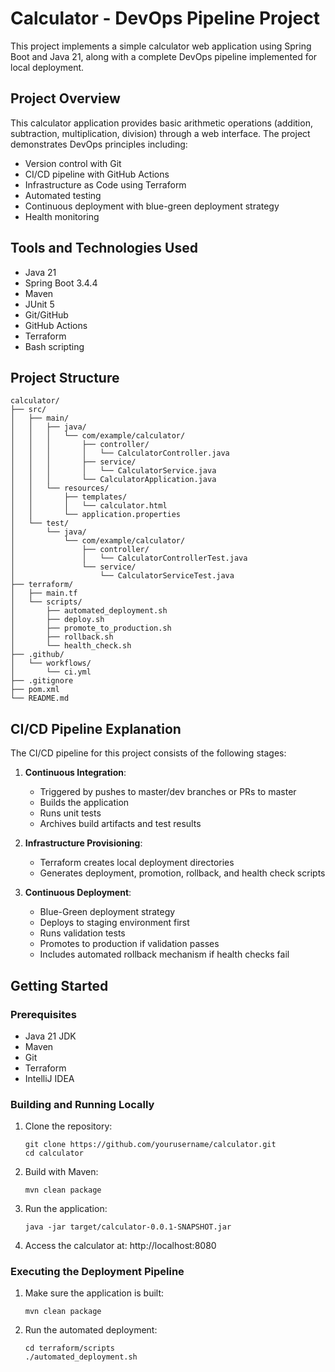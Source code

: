 # Calculator - DevOps Pipeline Project

This project implements a simple calculator web application using Spring Boot and Java 21, along with a complete DevOps pipeline implemented for local deployment.

## Project Overview

This calculator application provides basic arithmetic operations (addition, subtraction, multiplication, division) through a web interface. The project demonstrates DevOps principles including:

- Version control with Git
- CI/CD pipeline with GitHub Actions
- Infrastructure as Code using Terraform
- Automated testing
- Continuous deployment with blue-green deployment strategy
- Health monitoring

## Tools and Technologies Used

- Java 21
- Spring Boot 3.4.4
- Maven
- JUnit 5
- Git/GitHub
- GitHub Actions
- Terraform
- Bash scripting

## Project Structure

```
calculator/
├── src/
│   ├── main/
│   │   ├── java/
│   │   │   └── com/example/calculator/
│   │   │       ├── controller/
│   │   │       │   └── CalculatorController.java
│   │   │       ├── service/
│   │   │       │   └── CalculatorService.java
│   │   │       └── CalculatorApplication.java
│   │   └── resources/
│   │       ├── templates/
│   │       │   └── calculator.html
│   │       └── application.properties
│   └── test/
│       └── java/
│           └── com/example/calculator/
│               ├── controller/
│               │   └── CalculatorControllerTest.java
│               └── service/
│                   └── CalculatorServiceTest.java
├── terraform/
│   ├── main.tf
│   └── scripts/
│       ├── automated_deployment.sh
│       ├── deploy.sh
│       ├── promote_to_production.sh
│       ├── rollback.sh
│       └── health_check.sh
├── .github/
│   └── workflows/
│       └── ci.yml
├── .gitignore
├── pom.xml
└── README.md
```

## CI/CD Pipeline Explanation

The CI/CD pipeline for this project consists of the following stages:

1. **Continuous Integration**:
   - Triggered by pushes to master/dev branches or PRs to master
   - Builds the application
   - Runs unit tests
   - Archives build artifacts and test results

2. **Infrastructure Provisioning**:
   - Terraform creates local deployment directories
   - Generates deployment, promotion, rollback, and health check scripts

3. **Continuous Deployment**:
   - Blue-Green deployment strategy
   - Deploys to staging environment first
   - Runs validation tests
   - Promotes to production if validation passes
   - Includes automated rollback mechanism if health checks fail

## Getting Started

### Prerequisites
- Java 21 JDK
- Maven
- Git
- Terraform
- IntelliJ IDEA

### Building and Running Locally

1. Clone the repository:
   ```
   git clone https://github.com/yourusername/calculator.git
   cd calculator
   ```

2. Build with Maven:
   ```
   mvn clean package
   ```

3. Run the application:
   ```
   java -jar target/calculator-0.0.1-SNAPSHOT.jar
   ```

4. Access the calculator at: http://localhost:8080

### Executing the Deployment Pipeline

1. Make sure the application is built:
   ```
   mvn clean package
   ```

2. Run the automated deployment:
   ```
   cd terraform/scripts
   ./automated_deployment.sh
   ```

